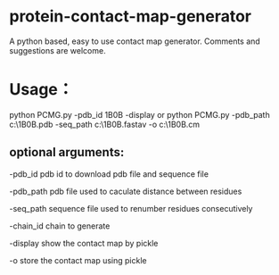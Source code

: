 # protein-contact-map-generator
A python based, easy to use contact map generator.  Comments and suggestions are welcome.

# Usage：
  python PCMG.py -pdb_id 1B0B -display
  or python PCMG.py -pdb_path c:\1B0B.pdb -seq_path c:\1B0B.fastav -o c:\1B0B.cm
## optional arguments:
  
  -pdb_id     pdb id to download pdb file and sequence file 
  
  -pdb_path   pdb file used to caculate distance between residues
  
  -seq_path   sequence file used to renumber residues consecutively
  
  -chain_id   chain to generate
  
  -display    show the contact map by pickle
  
  -o          store the contact map using pickle
  
  

  

  
